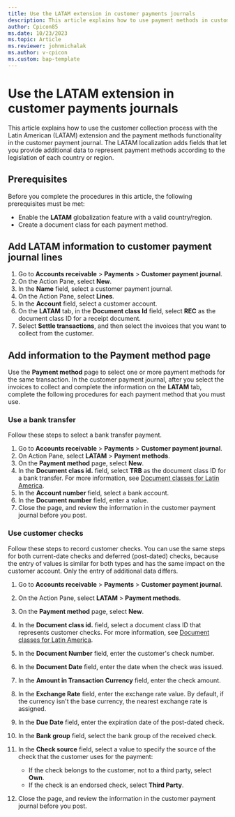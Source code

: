 ```yaml
---
title: Use the LATAM extension in customer payments journals
description: This article explains how to use payment methods in customer payments.
author: Cpicon85 
ms.date: 10/23/2023 
ms.topic: Article
ms.reviewer: johnmichalak
ms.author: v-cpicon 
ms.custom: bap-template
---
```


# Use the LATAM extension in customer payments journals

This article explains how to use the customer collection process with the Latin American (LATAM) extension and the payment methods functionality in the customer payment journal. The LATAM localization adds fields that let you provide additional data to represent payment methods according to the legislation of each country or region.

## Prerequisites

Before you complete the procedures in this article, the following prerequisites must be met:

- Enable the **LATAM** globalization feature with a valid country/region.
- Create a document class for each payment method.

## Add LATAM information to customer payment journal lines

1. Go to **Accounts receivable** \> **Payments** \> **Customer payment journal**.
2. On the Action Pane, select **New**.
3. In the **Name** field, select a customer payment journal.
4. On the Action Pane, select **Lines**.
5. In the **Account** field, select a customer account.
6. On the **LATAM** tab, in the **Document class Id** field, select **REC** as the document class ID for a receipt document.
7. Select **Settle transactions**, and then select the invoices that you want to collect from the customer.

## Add information to the Payment method page

Use the **Payment method** page to select one or more payment methods for the same transaction. In the customer payment journal, after you select the invoices to collect and complete the information on the **LATAM** tab, complete the following procedures for each payment method that you must use.

### Use a bank transfer

Follow these steps to select a bank transfer payment.

1. Go to **Accounts receivable** \> **Payments** \> **Customer payment journal**.
2. On Action Pane, select **LATAM** \> **Payment methods**.
3. On the **Payment method** page, select **New**.
4. In the **Document class id.** field, select **TRB** as the document class ID for a bank transfer. For more information, see [Document classes for Latin America](ltm-core-document-class.md).
5. In the **Account number** field, select a bank account.
6. In the **Document number** field, enter a value.
7. Close the page, and review the information in the customer payment journal before you post.

### Use customer checks

Follow these steps to record customer checks. You can use the same steps for both current-date checks and deferred (post-dated) checks, because the entry of values is similar for both types and has the same impact on the customer account. Only the entry of additional data differs.

1. Go to **Accounts receivable** \> **Payments** \> **Customer payment journal**.
2. On the Action Pane, select **LATAM** \> **Payment methods**.
3. On the **Payment method** page, select **New**.
4. In the **Document class id.** field, select a document class ID that represents customer checks. For more information, see [Document classes for Latin America](ltm-core-document-class.md).
5. In the **Document Number** field, enter the customer's check number.
6. In the **Document Date** field, enter the date when the check was issued.
7. In the **Amount in Transaction Currency** field, enter the check amount.
8. In the **Exchange Rate** field, enter the exchange rate value. By default, if the currency isn't the base currency, the nearest exchange rate is assigned.
9. In the **Due Date** field, enter the expiration date of the post-dated check.
10. In the **Bank group** field, select the bank group of the received check.
11. In the **Check source** field, select a value to specify the source of the check that the customer uses for the payment:

    - If the check belongs to the customer, not to a third party, select **Own**.
    - If the check is an endorsed check, select **Third Party**.

12. Close the page, and review the information in the customer payment journal before you post.
